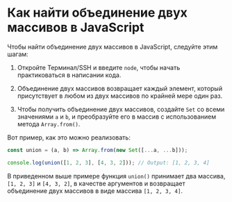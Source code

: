 # Как найти объединение двух массивов в JavaScript

Чтобы найти объединение двух массивов в JavaScript, следуйте этим шагам:

1. Откройте Терминал/SSH и введите `node`, чтобы начать практиковаться в написании кода.

2. Объединение двух массивов возвращает каждый элемент, который присутствует в любом из двух массивов по крайней мере один раз.

3. Чтобы получить объединение двух массивов, создайте `Set` со всеми значениями `a` и `b`, и преобразуйте его в массив с использованием метода `Array.from()`.

Вот пример, как это можно реализовать:

```js
const union = (a, b) => Array.from(new Set([...a, ...b]));

console.log(union([1, 2, 3], [4, 3, 2])); // Output: [1, 2, 3, 4]
```

В приведенном выше примере функция `union()` принимает два массива, `[1, 2, 3]` и `[4, 3, 2]`, в качестве аргументов и возвращает объединение двух массивов в виде массива `[1, 2, 3, 4]`.
